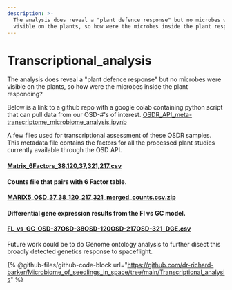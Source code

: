 ```yaml
---
description: >-
  The analysis does reveal a "plant defence response" but no microbes were
  visible on the plants, so how were the microbes inside the plant responding?
---
```


# Transcriptional\_analysis

The analysis does reveal a "plant defence response" but no microbes were visible on the plants, so how were the microbes inside the plant responding?

Below is a link to a github repo with a google colab containing python script that can pull data from our OSD-#'s of interest. [OSDR\_API\_meta-transcriptome\_microbiome\_analysis.ipynb](../Google\_colab/OSDR\_API\_meta-transcriptome\_microbiome\_analysis.ipynb)&#x20;

A few files used for transcriptional assessment of these OSDR samples. This metadata file contains the factors for all the processed plant studies currently available through the OSD API.&#x20;

#### [Matrix\_6Factors\_38,120,37,321,217.csv](Matrix\_6Factors\_38%2C120%2C37%2C321%2C217.csv)

#### Counts file that pairs with 6 Factor table.

#### [MARIX5\_OSD\_37\_38\_120\_217\_321\_merged\_counts.csv.zip](MARIX5\_OSD\_37\_38\_120\_217\_321\_merged\_counts.csv.zip)

#### Differential gene expression results from the Fl vs GC model.&#x20;

#### [FL\_vs\_GC\_OSD-37OSD-38OSD-120OSD-217OSD-321\_DGE.csv](FL\_vs\_GC\_OSD-37OSD-38OSD-120OSD-217OSD-321\_DGE.csv)

Future work could be to do Genome ontology analysis to further disect this broadly detected genetics response to spaceflight.&#x20;

{% @github-files/github-code-block url="https://github.com/dr-richard-barker/Microbiome_of_seedlings_in_space/tree/main/Transcriptional_analysis" %}
